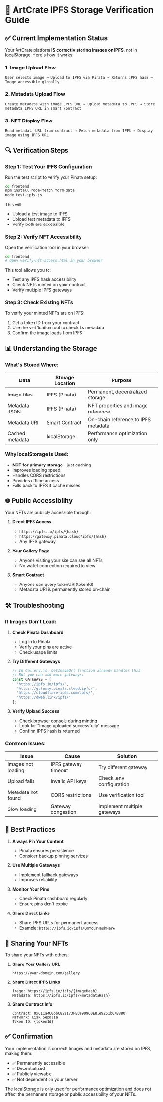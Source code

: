 # 🎨 ArtCrate IPFS Storage Verification Guide

## ✅ Current Implementation Status

Your ArtCrate platform **IS correctly storing images on IPFS**, not in localStorage. Here's how it works:

### 1. **Image Upload Flow**
```
User selects image → Upload to IPFS via Pinata → Returns IPFS hash → Image accessible globally
```

### 2. **Metadata Upload Flow**
```
Create metadata with image IPFS URL → Upload metadata to IPFS → Store metadata IPFS URL in smart contract
```

### 3. **NFT Display Flow**
```
Read metadata URL from contract → Fetch metadata from IPFS → Display image using IPFS URL
```

## 🔍 Verification Steps

### Step 1: Test Your IPFS Configuration

Run the test script to verify your Pinata setup:

```bash
cd frontend
npm install node-fetch form-data
node test-ipfs.js
```

This will:
- Upload a test image to IPFS
- Upload test metadata to IPFS
- Verify both are accessible

### Step 2: Verify NFT Accessibility

Open the verification tool in your browser:

```bash
cd frontend
# Open verify-nft-access.html in your browser
```

This tool allows you to:
- Test any IPFS hash accessibility
- Check NFTs minted on your contract
- Verify multiple IPFS gateways

### Step 3: Check Existing NFTs

To verify your minted NFTs are on IPFS:

1. Get a token ID from your contract
2. Use the verification tool to check its metadata
3. Confirm the image loads from IPFS

## 📊 Understanding the Storage

### What's Stored Where:

| Data | Storage Location | Purpose |
|------|-----------------|---------|
| Image files | IPFS (Pinata) | Permanent, decentralized storage |
| Metadata JSON | IPFS (Pinata) | NFT properties and image reference |
| Metadata URI | Smart Contract | On-chain reference to IPFS metadata |
| Cached metadata | localStorage | Performance optimization only |

### Why localStorage is Used:

- **NOT for primary storage** - just caching
- Improves loading speed
- Handles CORS restrictions
- Provides offline access
- Falls back to IPFS if cache misses

## 🌐 Public Accessibility

Your NFTs are publicly accessible through:

1. **Direct IPFS Access**
   - `https://ipfs.io/ipfs/{hash}`
   - `https://gateway.pinata.cloud/ipfs/{hash}`
   - Any IPFS gateway

2. **Your Gallery Page**
   - Anyone visiting your site can see all NFTs
   - No wallet connection required to view

3. **Smart Contract**
   - Anyone can query tokenURI(tokenId)
   - Metadata URI is permanently stored on-chain

## 🛠️ Troubleshooting

### If Images Don't Load:

1. **Check Pinata Dashboard**
   - Log in to Pinata
   - Verify your pins are active
   - Check usage limits

2. **Try Different Gateways**
   ```javascript
   // In Gallery.js, getImageUrl function already handles this
   // But you can add more gateways:
   const GATEWAYS = [
     'https://ipfs.io/ipfs/',
     'https://gateway.pinata.cloud/ipfs/',
     'https://cloudflare-ipfs.com/ipfs/',
     'https://dweb.link/ipfs/'
   ];
   ```

3. **Verify Upload Success**
   - Check browser console during minting
   - Look for "Image uploaded successfully" message
   - Confirm IPFS hash is returned

### Common Issues:

| Issue | Cause | Solution |
|-------|-------|----------|
| Images not loading | IPFS gateway timeout | Try different gateway |
| Upload fails | Invalid API keys | Check .env configuration |
| Metadata not found | CORS restrictions | Use verification tool |
| Slow loading | Gateway congestion | Implement multiple gateways |

## 📝 Best Practices

1. **Always Pin Your Content**
   - Pinata ensures persistence
   - Consider backup pinning services

2. **Use Multiple Gateways**
   - Implement fallback gateways
   - Improves reliability

3. **Monitor Your Pins**
   - Check Pinata dashboard regularly
   - Ensure pins don't expire

4. **Share Direct Links**
   - Share IPFS URLs for permanent access
   - Example: `https://ipfs.io/ipfs/QmYourHashHere`

## 🚀 Sharing Your NFTs

To share your NFTs with others:

1. **Share Your Gallery URL**
   ```
   https://your-domain.com/gallery
   ```

2. **Share Direct IPFS Links**
   ```
   Image: https://ipfs.io/ipfs/{imageHash}
   Metadata: https://ipfs.io/ipfs/{metadataHash}
   ```

3. **Share Contract Info**
   ```
   Contract: 0xC11a4C0bbC828173FB39909C0E81e9251b07B880
   Network: Lisk Sepolia
   Token ID: {tokenId}
   ```

## ✅ Confirmation

Your implementation is correct! Images and metadata are stored on IPFS, making them:
- ✅ Permanently accessible
- ✅ Decentralized
- ✅ Publicly viewable
- ✅ Not dependent on your server

The localStorage is only used for performance optimization and does not affect the permanent storage or public accessibility of your NFTs.